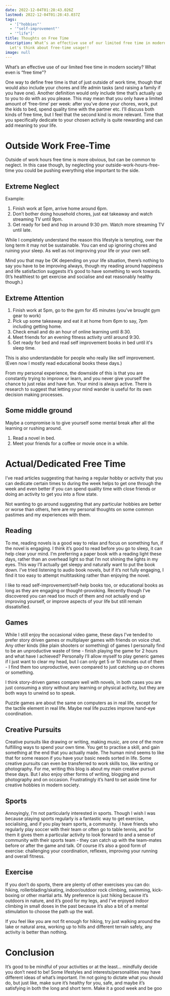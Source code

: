 ```yaml
---
date: 2022-12-04T01:28:43.026Z
lastmod: 2022-12-04T01:28:43.037Z
tags:
  - '["hobbies"'
  - '"self-improvement"'
  - '"life"]'
title: Thoughts on Free Time
description: What’s an effective use of our limited free time in modern society?
  Let's think about free-time usage!!
image: null
---
```

What’s an effective use of our limited free time in modern society? What even is “free time”?

One way to define free time is that of just outside of work time, though that would also include your chores and life admin tasks (and raising a family if you have one). Another definition would only include time that’s actually up to you to do with as you please. This may mean that you only have a limited amount of ‘free-time’ per week: after you’ve done your chores, work, put the kids to bed, spend quality time with the partner etc. I’ll discuss both kinds of free time, but I feel that the second kind is more relevant. Time that you specifically dedicate to your chosen activity is quite rewarding and can add meaning to your life.

# Outside Work Free-Time

Outside of work hours free time is more obvious, but can be common to neglect. In this case though, by neglecting your outside-work-hours-free-time you could be pushing everything else important to the side. 

## Extreme Neglect

Example:

1. Finish work at 5pm, arrive home around 6pm.
2. Don’t bother doing household chores, just eat takeaway and watch streaming TV until 9pm.
3. Get ready for bed and hop in around 9:30 pm. Watch more streaming TV until late.

While I completely understand the reason this lifestyle is tempting, over the long term it may not be sustainable. You can end up ignoring chores and ruining your sleep. As well as not improving your life or your own self. 

Mind you that may be OK depending on your life situation, there’s nothing to say you have to be improving always, though my reading around happiness and life satisfaction suggests it’s good to have something to work towards. (It’s healthiest to get exercise and socialise and eat reasonably healthy though.)

## Extreme Attention

1. Finish work at 5pm, go to the gym for 45 minutes (you’ve brought gym gear to work)
2. Pick up some takeaway and eat it at home from 6pm to say, 7pm including getting home.
3. Check email and do an hour of online learning until 8:30. 
4. Meet friends for an evening fitness activity until around 9:30. 
5. Get ready for bed and read self improvement books in bed until it's sleep time.

This is also understandable for people who really like self improvement. (Even now I mostly read educational books these days.)

From my personal experience, the downside of this is that you are constantly trying to improve or learn, and you never give yourself the chance to just relax and have fun. Your mind is always active. There is research to suggest that letting your mind wander is useful for its own decision making processes. 

## Some middle ground

Maybe a compromise is to give yourself some mental break after all the learning or rushing around. 

1. Read a novel in bed. 
2. Meet your friends for a coffee or movie once in a while.

# Actual/Dedicated Free Time

I’ve read articles suggesting that having a regular hobby or activity that you can dedicate certain times to during the week helps to get one through the week and even better if you can spend quality time with close friends or doing an activity to get you into a flow state.

Not wanting to go around suggesting that any particular hobbies are better or worse than others, here are my personal thoughts on some common pastimes and my experiences with them. 

## Reading

To me, reading novels is a good way to relax and focus on something fun, if the novel is engaging. I think it’s good to read before you go to sleep, it can help clear your mind. I’m preferring a paper book with a reading light these days, rather than an overhead light so that I’m not shining the lights in my eyes. This way I’ll actually get sleepy and naturally want to put the book down. I’ve tried listening to audio book novels, but if it’s not fully engaging, I find it too easy to attempt multitasking rather than enjoying the novel.

I like to read self-improvement/self-help books too, or educational books as long as they are engaging or thought-provoking. Recently though I’ve discovered you can read too much of them and not actually end up improving yourself, or improve aspects of your life but still remain dissatisfied. 

## Games

While I still enjoy the occasional video game, these days I’ve tended to prefer story driven games or multiplayer games with friends on voice chat. Any other kinds (like plain shooters or something) of games I personally find to be an unproductive waste of time - finish playing the game for 2 hours and what have I achieved? Personally I’ll allow myself to play generic games if I just want to clear my head, but I can only get 5 or 10 minutes out of them - I find them too unproductive, even compared to just catching up on chores or something.

I think story-driven games compare well with novels, in both cases you are just consuming a story without any learning or physical activity, but they are both ways to unwind so to speak. 

Puzzle games are about the same on computers as in real life, except for the tactile element in real life. Maybe real life puzzles improve hand-eye coordination.

## Creative Pursuits

Creative pursuits like drawing or writing, making music, are one of the more fulfilling ways to spend your own time. You get to practise a skill, and gain something at the end that you actually made. The human mind seems to like that for some reason if you have your basic needs sorted in life. Some creative pursuits can even be transferred to work skills too, like writing or photography. For me, writing this blog is about my main creative pursuit these days. But I also enjoy other forms of writing, blogging and photography and on occasion. Frustratingly it’s hard to set aside time for creative hobbies in modern society.

## Sports

Annoyingly, I’m not particularly interested in sports. Though I wish I was because playing sports regularly is a fantastic way to get exercise, socialising, and if you play team sports, a community.  I have friends who regularly play soccer with their team or often go to table tennis, and for them it gives them a particular activity to look forward to and a sense of community with their sports team - they can catch up with the team-mates before or after the game and talk. Of course it’s also a good form of exercise: challenging your coordination, reflexes, improving your running and overall fitness.

## Exercise

If you don’t do sports, there are plenty of other exercises you can do: hiking, rollerblading/skating, indoor/outdoor rock climbing, swimming, kick-boxing or other martial arts. My preference is just hiking because it’s outdoors in nature, and it’s good for my legs, and I’ve enjoyed indoor climbing in small doses in the past because it’s also a bit of a mental stimulation to choose the path up the wall.

If you feel like you are not fit enough for hiking, try just walking around the lake or natural area, working up to hills and different terrain safely, any activity is better than nothing.

# Conclusion

It’s good to be mindful of your activities or at the least… mindfully decide you don’t need to be! Some lifestyles and interests/personalities may have different ideas of what’s important. I’m not going to dictate what you should do, but just like, make sure it’s healthy for you, safe, and maybe it’s satisfying in both the long and short term. Make it a good week and be goo